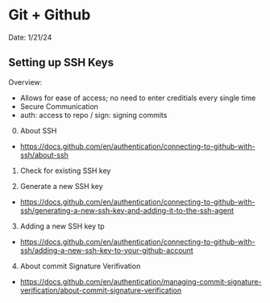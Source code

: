 # Git + Github
Date:  1/21/24 

## Setting up SSH Keys 
Overview: 
- Allows for ease of access; no need to enter creditials every single time
- Secure Communication
- auth: access to repo / sign: signing commits
  
0. About SSH
  - https://docs.github.com/en/authentication/connecting-to-github-with-ssh/about-ssh 

1. Check for existing SSH key

2. Generate a new SSH key
  - https://docs.github.com/en/authentication/connecting-to-github-with-ssh/generating-a-new-ssh-key-and-adding-it-to-the-ssh-agent

3. Adding a new SSH key tp 
  - https://docs.github.com/en/authentication/connecting-to-github-with-ssh/adding-a-new-ssh-key-to-your-github-account

4. About commit Signature Verifivation
- https://docs.github.com/en/authentication/managing-commit-signature-verification/about-commit-signature-verification

  

